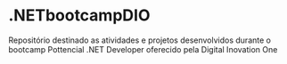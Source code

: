 # .NETbootcampDIO
Repositório destinado as atividades e projetos desenvolvidos durante o bootcamp Pottencial .NET Developer oferecido pela Digital Inovation One 
